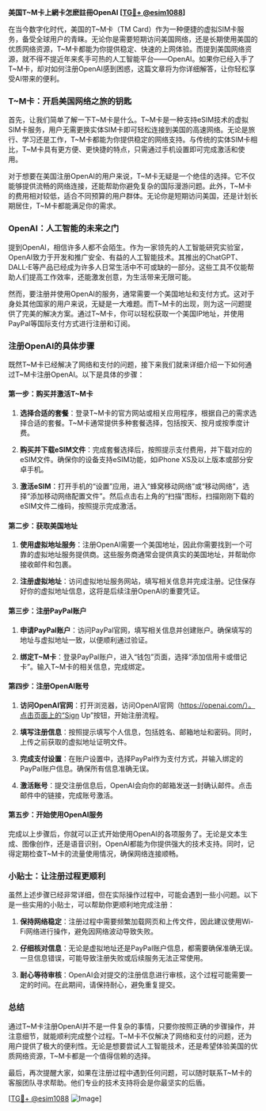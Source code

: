 **美国T~M卡上網卡怎麽註冊OpenAI [[TG💪+ @esim1088](https://t.me/s/esim1088)]**

在当今数字化时代，美国的T~M卡（TM Card）作为一种便捷的虚拟SIM卡服务，备受全球用户的青睐。无论你是需要短期访问美国网络，还是长期使用美国的优质网络资源，T~M卡都能为你提供稳定、快速的上网体验。而提到美国网络资源，就不得不提近年来炙手可热的人工智能平台——OpenAI。如果你已经入手了T~M卡，却对如何注册OpenAI感到困惑，这篇文章将为你详细解答，让你轻松享受AI带来的便利。

### T~M卡：开启美国网络之旅的钥匙

首先，让我们简单了解一下T~M卡是什么。T~M卡是一种支持eSIM技术的虚拟SIM卡服务，用户无需更换实体SIM卡即可轻松连接到美国的高速网络。无论是旅行、学习还是工作，T~M卡都能为你提供稳定的网络支持。与传统的实体SIM卡相比，T~M卡具有更方便、更快捷的特点，只需通过手机设置即可完成激活和使用。

对于想要在美国注册OpenAI的用户来说，T~M卡无疑是一个绝佳的选择。它不仅能够提供流畅的网络连接，还能帮助你避免复杂的国际漫游问题。此外，T~M卡的费用相对较低，适合不同预算的用户群体。无论你是短期访问美国，还是计划长期居住，T~M卡都能满足你的需求。

### OpenAI：人工智能的未来之门

提到OpenAI，相信许多人都不会陌生。作为一家领先的人工智能研究实验室，OpenAI致力于开发和推广安全、有益的人工智能技术。其推出的ChatGPT、DALL-E等产品已经成为许多人日常生活中不可或缺的一部分。这些工具不仅能帮助人们提高工作效率，还能激发创意，为生活带来无限可能。

然而，要注册并使用OpenAI的服务，通常需要一个美国地址和支付方式。这对于身处其他国家的用户来说，无疑是一大难题。而T~M卡的出现，则为这一问题提供了完美的解决方案。通过T~M卡，你可以轻松获取一个美国IP地址，并使用PayPal等国际支付方式进行注册和订阅。

### 注册OpenAI的具体步骤

既然T~M卡已经解决了网络和支付的问题，接下来我们就来详细介绍一下如何通过T~M卡注册OpenAI。以下是具体的步骤：

#### 第一步：购买并激活T~M卡

1. **选择合适的套餐**：登录T~M卡的官方网站或相关应用程序，根据自己的需求选择合适的套餐。T~M卡通常提供多种套餐选择，包括按天、按月或按季度计费。
   
2. **购买并下载eSIM文件**：完成套餐选择后，按照提示支付费用，并下载对应的eSIM文件。确保你的设备支持eSIM功能，如iPhone XS及以上版本或部分安卓手机。

3. **激活eSIM**：打开手机的“设置”应用，进入“蜂窝移动网络”或“移动网络”，选择“添加移动网络配置文件”。然后点击右上角的“扫描”图标，扫描刚刚下载的eSIM文件二维码，按照提示完成激活。

#### 第二步：获取美国地址

1. **使用虚拟地址服务**：注册OpenAI需要一个美国地址，因此你需要找到一个可靠的虚拟地址服务提供商。这些服务商通常会提供真实的美国地址，并帮助你接收邮件和包裹。

2. **注册虚拟地址**：访问虚拟地址服务网站，填写相关信息并完成注册。记住保存好你的虚拟地址信息，这将是后续注册OpenAI的重要凭证。

#### 第三步：注册PayPal账户

1. **申请PayPal账户**：访问PayPal官网，填写相关信息并创建账户。确保填写的地址与虚拟地址一致，以便顺利通过验证。

2. **绑定T~M卡**：登录PayPal账户，进入“钱包”页面，选择“添加信用卡或借记卡”。输入T~M卡的相关信息，完成绑定。

#### 第四步：注册OpenAI账号

1. **访问OpenAI官网**：打开浏览器，访问OpenAI官网（https://openai.com/）。点击页面上的“Sign Up”按钮，开始注册流程。

2. **填写注册信息**：按照提示填写个人信息，包括姓名、邮箱地址和密码。同时，上传之前获取的虚拟地址证明文件。

3. **完成支付设置**：在账户设置中，选择PayPal作为支付方式，并输入绑定的PayPal账户信息。确保所有信息准确无误。

4. **激活账号**：提交注册信息后，OpenAI会向你的邮箱发送一封确认邮件。点击邮件中的链接，完成账号激活。

#### 第五步：开始使用OpenAI服务

完成以上步骤后，你就可以正式开始使用OpenAI的各项服务了。无论是文本生成、图像创作，还是语音识别，OpenAI都能为你提供强大的技术支持。同时，记得定期检查T~M卡的流量使用情况，确保网络连接顺畅。

### 小贴士：让注册过程更顺利

虽然上述步骤已经非常详细，但在实际操作过程中，可能会遇到一些小问题。以下是一些实用的小贴士，可以帮助你更顺利地完成注册：

1. **保持网络稳定**：注册过程中需要频繁加载网页和上传文件，因此建议使用Wi-Fi网络进行操作，避免因网络波动导致失败。

2. **仔细核对信息**：无论是虚拟地址还是PayPal账户信息，都需要确保准确无误。一旦信息错误，可能导致注册失败或后续服务无法正常使用。

3. **耐心等待审核**：OpenAI会对提交的注册信息进行审核，这个过程可能需要一定的时间。在此期间，请保持耐心，避免重复提交。

### 总结

通过T~M卡注册OpenAI并不是一件复杂的事情，只要你按照正确的步骤操作，并注意细节，就能顺利完成整个过程。T~M卡不仅解决了网络和支付的问题，还为用户提供了极大的便利性。无论是想要尝试人工智能技术，还是希望体验美国的优质网络资源，T~M卡都是一个值得信赖的选择。

最后，再次提醒大家，如果在注册过程中遇到任何问题，可以随时联系T~M卡的客服团队寻求帮助。他们专业的技术支持将会是你最坚实的后盾。

[[TG💪+ @esim1088](https://t.me/s/esim1088) ![Image](https://i.postimg.cc/4NQfJmqS/Snipaste-2025-05-13-00-14-12.png)]